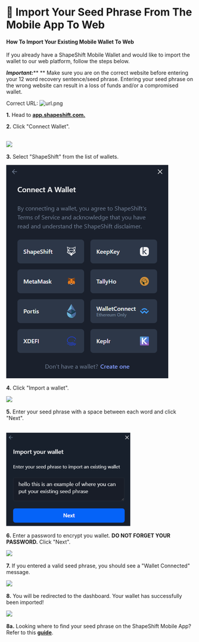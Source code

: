 # 🌱 Import Your Seed Phrase From The Mobile App To Web

#### How To Import Your Existing Mobile Wallet To Web

If you already have a ShapeShift Mobile Wallet and would like to import the wallet to our web platform, follow the steps below.

_**Important:**_\*\* \*\* Make sure you are on the correct website before entering your 12 word recovery sentence/seed phrase. Entering your seed phrase on the wrong website can result in a loss of funds and/or a compromised wallet.

Correct URL: ![url.png](https://shapeshift.zendesk.com/hc/article\_attachments/4414360394253/url.png)

**1.** Head to [**app.shapeshift.com.**](https://app.shapeshift.com/connect-wallet?returnUrl=/dashboard)

**2.** Click "Connect Wallet".

\
![](<../../../.gitbook/assets/image (183).png>)

**3.** Select "ShapeShift" from the list of wallets.

![](<../../../.gitbook/assets/image (37).png>)

**4.** Click "Import a wallet".

![](<../../../.gitbook/assets/image (77).png>)

**5.** Enter your seed phrase with a space between each word and click "Next".

\
![](<../../../.gitbook/assets/image (17) (1).png>)

**6.** Enter a password to encrypt you wallet. **DO NOT FORGET YOUR PASSWORD.** Click "Next".

![](<../../../.gitbook/assets/image (81).png>)

**7.** If you entered a valid seed phrase, you should see a "Wallet Connected" message.

![](<../../../.gitbook/assets/image (212).png>)

**8.** You will be redirected to the dashboard. Your wallet has successfully been imported!

![](<../../../.gitbook/assets/image (155).png>)

**8a.** Looking where to find your seed phrase on the ShapeShift Mobile App? Refer to this [**guide**](../../legacy/mobile-app/how-do-i-view-my-seed-phrase.md).
